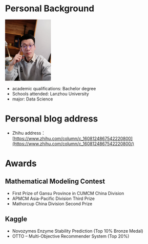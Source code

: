 # Personal Background

<img src="IMG_20230107_192232.jpg" width="150" height="200"/><br/>
* academic qualifications: Bachelor degree
* Schools attended: Lanzhou University
* major: Data Science

# Personal blog address

* Zhihu address：[https://www.zhihu.com/column/c_1608124867542220800](https://www.zhihu.com/column/c_1608124867542220800/)

# Awards

## Mathematical Modeling Contest

* First Prize of Gansu Province in CUMCM China Division
* APMCM Asia-Pacific Division Third Prize
* Mathorcup China Division Second Prize

## Kaggle

* Novozymes Enzyme Stability Prediction (Top 10% Bronze Medal)
* OTTO – Multi-Objective Recommender System (Top 20%)

